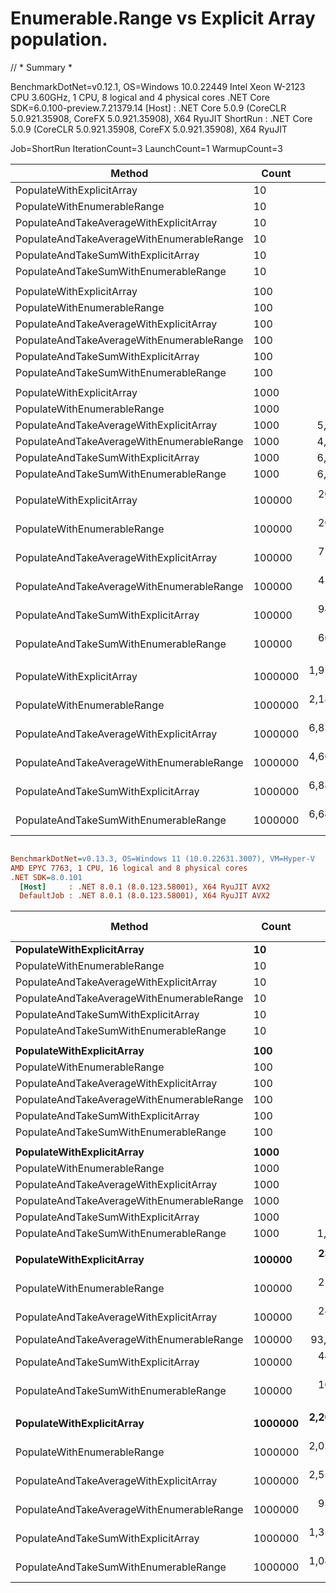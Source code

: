 # Enumerable.Range vs Explicit Array population.

// * Summary *

BenchmarkDotNet=v0.12.1, OS=Windows 10.0.22449
Intel Xeon W-2123 CPU 3.60GHz, 1 CPU, 8 logical and 4 physical cores
.NET Core SDK=6.0.100-preview.7.21379.14
  [Host]   : .NET Core 5.0.9 (CoreCLR 5.0.921.35908, CoreFX 5.0.921.35908), X64 RyuJIT
  ShortRun : .NET Core 5.0.9 (CoreCLR 5.0.921.35908, CoreFX 5.0.921.35908), X64 RyuJIT

Job=ShortRun  IterationCount=3  LaunchCount=1
WarmupCount=3

|                                    Method |   Count |            Mean |            Error |         StdDev | Ratio | RatioSD |    Gen 0 |    Gen 1 |    Gen 2 | Allocated |
|------------------------------------------ |-------- |----------------:|-----------------:|---------------:|------:|--------:|---------:|---------:|---------:|----------:|
|                 PopulateWithExplicitArray |      10 |        10.19 ns |         4.371 ns |       0.240 ns |  1.00 |    0.00 |   0.0148 |        - |        - |      64 B |
|               PopulateWithEnumerableRange |      10 |        33.51 ns |        31.497 ns |       1.726 ns |  3.29 |    0.21 |   0.0241 |        - |        - |     104 B |
|   PopulateAndTakeAverageWithExplicitArray |      10 |        77.88 ns |        27.269 ns |       1.495 ns |  7.65 |    0.25 |   0.0222 |        - |        - |      96 B |
| PopulateAndTakeAverageWithEnumerableRange |      10 |        72.93 ns |        54.152 ns |       2.968 ns |  7.17 |    0.45 |   0.0092 |        - |        - |      40 B |
|       PopulateAndTakeSumWithExplicitArray |      10 |        74.65 ns |       103.103 ns |       5.651 ns |  7.33 |    0.50 |   0.0315 |        - |        - |     136 B |
|     PopulateAndTakeSumWithEnumerableRange |      10 |       140.02 ns |        33.862 ns |       1.856 ns | 13.75 |    0.50 |   0.0203 |        - |        - |      88 B |
|                                           |         |                 |                  |                |       |         |          |          |          |           |
|                 PopulateWithExplicitArray |     100 |        73.11 ns |         8.988 ns |       0.493 ns |  1.00 |    0.00 |   0.0982 |        - |        - |     424 B |
|               PopulateWithEnumerableRange |     100 |       104.38 ns |        21.081 ns |       1.156 ns |  1.43 |    0.01 |   0.1075 |        - |        - |     464 B |
|   PopulateAndTakeAverageWithExplicitArray |     100 |       659.78 ns |       294.690 ns |      16.153 ns |  9.03 |    0.28 |   0.1049 |        - |        - |     456 B |
| PopulateAndTakeAverageWithEnumerableRange |     100 |       541.67 ns |       822.861 ns |      45.104 ns |  7.41 |    0.60 |   0.0086 |        - |        - |      40 B |
|       PopulateAndTakeSumWithExplicitArray |     100 |       652.50 ns |       188.012 ns |      10.306 ns |  8.93 |    0.17 |   0.1984 |        - |        - |     856 B |
|     PopulateAndTakeSumWithEnumerableRange |     100 |       740.92 ns |       512.656 ns |      28.100 ns | 10.14 |    0.45 |   0.0200 |        - |        - |      88 B |
|                                           |         |                 |                  |                |       |         |          |          |          |           |
|                 PopulateWithExplicitArray |    1000 |       618.09 ns |       584.717 ns |      32.050 ns |  1.00 |    0.00 |   0.9327 |        - |        - |    4024 B |
|               PopulateWithEnumerableRange |    1000 |       745.11 ns |       355.843 ns |      19.505 ns |  1.21 |    0.03 |   0.9413 |        - |        - |    4064 B |
|   PopulateAndTakeAverageWithExplicitArray |    1000 |     5,758.23 ns |       126.860 ns |       6.954 ns |  9.33 |    0.48 |   0.9384 |        - |        - |    4056 B |
| PopulateAndTakeAverageWithEnumerableRange |    1000 |     4,552.54 ns |     1,767.492 ns |      96.882 ns |  7.38 |    0.52 |   0.0076 |        - |        - |      40 B |
|       PopulateAndTakeSumWithExplicitArray |    1000 |     6,632.77 ns |     2,043.274 ns |     111.999 ns | 10.75 |    0.61 |   1.8616 |        - |        - |    8056 B |
|     PopulateAndTakeSumWithEnumerableRange |    1000 |     6,629.08 ns |     3,078.279 ns |     168.731 ns | 10.73 |    0.29 |   0.0153 |        - |        - |      88 B |
|                                           |         |                 |                  |                |       |         |          |          |          |           |
|                 PopulateWithExplicitArray |  100000 |   203,189.25 ns |    49,658.201 ns |   2,721.934 ns |  1.00 |    0.00 | 124.7559 | 124.7559 | 124.7559 |  400024 B |
|               PopulateWithEnumerableRange |  100000 |   206,636.74 ns |   191,269.148 ns |  10,484.107 ns |  1.02 |    0.04 | 124.7559 | 124.7559 | 124.7559 |  400064 B |
|   PopulateAndTakeAverageWithExplicitArray |  100000 |   773,426.60 ns |   663,815.020 ns |  36,385.941 ns |  3.81 |    0.16 | 124.0234 | 124.0234 | 124.0234 |  400056 B |
| PopulateAndTakeAverageWithEnumerableRange |  100000 |   452,971.31 ns |   552,192.562 ns |  30,267.538 ns |  2.23 |    0.18 |        - |        - |        - |      40 B |
|       PopulateAndTakeSumWithExplicitArray |  100000 |   942,324.69 ns |   305,441.312 ns |  16,742.269 ns |  4.64 |    0.09 | 249.0234 | 249.0234 | 249.0234 |  800056 B |
|     PopulateAndTakeSumWithEnumerableRange |  100000 |   667,046.61 ns | 1,150,713.916 ns |  63,074.513 ns |  3.28 |    0.30 |        - |        - |        - |      88 B |
|                                           |         |                 |                  |                |       |         |          |          |          |           |
|                 PopulateWithExplicitArray | 1000000 | 1,919,133.53 ns |   873,554.939 ns |  47,882.494 ns |  1.00 |    0.00 | 996.0938 | 996.0938 | 996.0938 | 4000024 B |
|               PopulateWithEnumerableRange | 1000000 | 2,189,561.46 ns | 1,684,442.699 ns |  92,329.988 ns |  1.14 |    0.02 | 996.0938 | 996.0938 | 996.0938 | 4000064 B |
|   PopulateAndTakeAverageWithExplicitArray | 1000000 | 6,856,286.33 ns | 1,846,080.919 ns | 101,189.924 ns |  3.57 |    0.07 | 992.1875 | 992.1875 | 992.1875 | 4000056 B |
| PopulateAndTakeAverageWithEnumerableRange | 1000000 | 4,667,765.36 ns | 1,671,784.888 ns |  91,636.171 ns |  2.43 |    0.07 |        - |        - |        - |      40 B |
|       PopulateAndTakeSumWithExplicitArray | 1000000 | 6,883,645.31 ns | 1,449,744.781 ns |  79,465.403 ns |  3.59 |    0.13 | 500.0000 | 500.0000 | 500.0000 | 8000044 B |
|     PopulateAndTakeSumWithEnumerableRange | 1000000 | 6,645,228.39 ns | 2,905,598.496 ns | 159,265.658 ns |  3.46 |    0.09 |        - |        - |        - |      88 B |



``` ini

BenchmarkDotNet=v0.13.3, OS=Windows 11 (10.0.22631.3007), VM=Hyper-V
AMD EPYC 7763, 1 CPU, 16 logical and 8 physical cores
.NET SDK=8.0.101
  [Host]     : .NET 8.0.1 (8.0.123.58001), X64 RyuJIT AVX2
  DefaultJob : .NET 8.0.1 (8.0.123.58001), X64 RyuJIT AVX2


```
|                                    Method |   Count |             Mean |           Error |          StdDev |           Median | Ratio | RatioSD |     Gen0 |     Gen1 |     Gen2 | Allocated | Alloc Ratio |
|------------------------------------------ |-------- |-----------------:|----------------:|----------------:|-----------------:|------:|--------:|---------:|---------:|---------:|----------:|------------:|
|                 **PopulateWithExplicitArray** |      **10** |         **7.599 ns** |       **0.0974 ns** |       **0.0911 ns** |         **7.596 ns** |  **1.00** |    **0.00** |   **0.0038** |        **-** |        **-** |      **64 B** |        **1.00** |
|               PopulateWithEnumerableRange |      10 |        17.844 ns |       0.2141 ns |       0.1898 ns |        17.929 ns |  2.35 |    0.02 |   0.0062 |        - |        - |     104 B |        1.62 |
|   PopulateAndTakeAverageWithExplicitArray |      10 |        23.517 ns |       0.2052 ns |       0.1920 ns |        23.576 ns |  3.10 |    0.05 |   0.0038 |        - |        - |      64 B |        1.00 |
| PopulateAndTakeAverageWithEnumerableRange |      10 |        21.278 ns |       0.2065 ns |       0.1931 ns |        21.215 ns |  2.80 |    0.05 |   0.0024 |        - |        - |      40 B |        0.62 |
|       PopulateAndTakeSumWithExplicitArray |      10 |        12.322 ns |       0.1765 ns |       0.1651 ns |        12.339 ns |  1.62 |    0.02 |   0.0062 |        - |        - |     104 B |        1.62 |
|     PopulateAndTakeSumWithEnumerableRange |      10 |        38.455 ns |       0.6396 ns |       0.5982 ns |        38.335 ns |  5.06 |    0.12 |   0.0052 |        - |        - |      88 B |        1.38 |
|                                           |         |                  |                 |                 |                  |       |         |          |          |          |           |             |
|                 **PopulateWithExplicitArray** |     **100** |        **53.110 ns** |       **1.0292 ns** |       **0.9627 ns** |        **53.195 ns** |  **1.00** |    **0.00** |   **0.0253** |        **-** |        **-** |     **424 B** |        **1.00** |
|               PopulateWithEnumerableRange |     100 |        34.856 ns |       0.7161 ns |       0.7662 ns |        34.912 ns |  0.65 |    0.02 |   0.0277 |        - |        - |     464 B |        1.09 |
|   PopulateAndTakeAverageWithExplicitArray |     100 |        70.397 ns |       0.9619 ns |       0.8527 ns |        70.259 ns |  1.33 |    0.03 |   0.0253 |        - |        - |     424 B |        1.00 |
| PopulateAndTakeAverageWithEnumerableRange |     100 |       110.745 ns |       0.8100 ns |       0.7576 ns |       110.932 ns |  2.09 |    0.04 |   0.0024 |        - |        - |      40 B |        0.09 |
|       PopulateAndTakeSumWithExplicitArray |     100 |        76.278 ns |       0.7850 ns |       0.6959 ns |        76.266 ns |  1.44 |    0.02 |   0.0492 |        - |        - |     824 B |        1.94 |
|     PopulateAndTakeSumWithEnumerableRange |     100 |       158.720 ns |       0.5927 ns |       0.5544 ns |       158.748 ns |  2.99 |    0.05 |   0.0052 |        - |        - |      88 B |        0.21 |
|                                           |         |                  |                 |                 |                  |       |         |          |          |          |           |             |
|                 **PopulateWithExplicitArray** |    **1000** |       **456.548 ns** |       **7.0092 ns** |       **6.5564 ns** |       **456.079 ns** |  **1.00** |    **0.00** |   **0.2403** |        **-** |        **-** |    **4024 B** |       **1.000** |
|               PopulateWithEnumerableRange |    1000 |       192.460 ns |       3.2232 ns |       3.0150 ns |       192.698 ns |  0.42 |    0.00 |   0.2427 |        - |        - |    4064 B |       1.010 |
|   PopulateAndTakeAverageWithExplicitArray |    1000 |       610.980 ns |       6.4432 ns |       5.7117 ns |       609.199 ns |  1.34 |    0.02 |   0.2403 |        - |        - |    4024 B |       1.000 |
| PopulateAndTakeAverageWithEnumerableRange |    1000 |       949.288 ns |       1.6998 ns |       1.5068 ns |       948.741 ns |  2.08 |    0.03 |   0.0019 |        - |        - |      40 B |       0.010 |
|       PopulateAndTakeSumWithExplicitArray |    1000 |       758.213 ns |       9.4183 ns |       8.8099 ns |       758.242 ns |  1.66 |    0.03 |   0.4787 |        - |        - |    8024 B |       1.994 |
|     PopulateAndTakeSumWithEnumerableRange |    1000 |     1,125.792 ns |       2.0891 ns |       1.6311 ns |     1,125.601 ns |  2.46 |    0.04 |   0.0038 |        - |        - |      88 B |       0.022 |
|                                           |         |                  |                 |                 |                  |       |         |          |          |          |           |             |
|                 **PopulateWithExplicitArray** |  **100000** |   **232,470.620 ns** |  **10,401.1322 ns** |  **30,667.9730 ns** |   **227,796.899 ns** |  **1.00** |    **0.00** | **124.7559** | **124.7559** | **124.7559** |  **400066 B** |       **1.000** |
|               PopulateWithEnumerableRange |  100000 |   210,785.531 ns |  12,547.4657 ns |  36,996.4856 ns |   192,190.747 ns |  0.92 |    0.21 | 124.5117 | 124.5117 | 124.5117 |  400106 B |       1.000 |
|   PopulateAndTakeAverageWithExplicitArray |  100000 |   245,973.023 ns |   9,577.2604 ns |  28,238.7684 ns |   242,909.546 ns |  1.08 |    0.19 | 124.7559 | 124.7559 | 124.7559 |  400066 B |       1.000 |
| PopulateAndTakeAverageWithEnumerableRange |  100000 |    93,034.581 ns |     107.0211 ns |      89.3675 ns |    92,997.607 ns |  0.40 |    0.06 |        - |        - |        - |      40 B |       0.000 |
|       PopulateAndTakeSumWithExplicitArray |  100000 |   449,682.451 ns |  22,282.1438 ns |  65,699.4037 ns |   446,524.854 ns |  1.97 |    0.42 | 249.5117 | 249.5117 | 249.5117 |  800108 B |       2.000 |
|     PopulateAndTakeSumWithEnumerableRange |  100000 |   108,657.756 ns |     155.7534 ns |     138.0713 ns |   108,623.407 ns |  0.46 |    0.07 |        - |        - |        - |      88 B |       0.000 |
|                                           |         |                  |                 |                 |                  |       |         |          |          |          |           |             |
|                 **PopulateWithExplicitArray** | **1000000** | **2,206,056.855 ns** |  **90,155.9392 ns** | **265,826.8209 ns** | **2,198,640.234 ns** |  **1.00** |    **0.00** | **998.0469** | **998.0469** | **998.0469** | **4000360 B** |       **1.000** |
|               PopulateWithEnumerableRange | 1000000 | 2,022,750.879 ns | 113,141.2512 ns | 333,599.5318 ns | 1,805,446.680 ns |  0.93 |    0.19 | 996.0938 | 996.0938 | 996.0938 | 4000400 B |       1.000 |
|   PopulateAndTakeAverageWithExplicitArray | 1000000 | 2,552,424.500 ns | 133,161.0546 ns | 392,628.3739 ns | 2,679,778.125 ns |  1.17 |    0.21 | 996.0938 | 996.0938 | 996.0938 | 4000360 B |       1.000 |
| PopulateAndTakeAverageWithEnumerableRange | 1000000 |   933,103.568 ns |   5,241.5458 ns |   4,902.9452 ns |   930,342.090 ns |  0.42 |    0.05 |        - |        - |        - |      40 B |       0.000 |
|       PopulateAndTakeSumWithExplicitArray | 1000000 | 1,355,187.305 ns |  19,570.0727 ns |  17,348.3597 ns | 1,355,597.852 ns |  0.61 |    0.07 | 337.8906 | 337.8906 | 337.8906 | 8000130 B |       2.000 |
|     PopulateAndTakeSumWithEnumerableRange | 1000000 | 1,086,312.575 ns |   1,826.4021 ns |   1,525.1284 ns | 1,085,676.172 ns |  0.49 |    0.06 |        - |        - |        - |      89 B |       0.000 |
